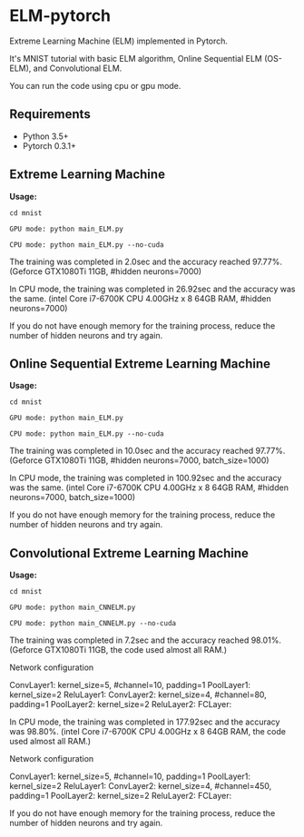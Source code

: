 # ELM-pytorch
Extreme Learning Machine (ELM) implemented in Pytorch.

It's MNIST tutorial with basic ELM algorithm, Online Sequential ELM (OS-ELM), and Convolutional ELM.

You can run the code using cpu or gpu mode.

## Requirements
* Python 3.5+
* Pytorch 0.3.1+

## Extreme Learning Machine

__Usage:__
```
cd mnist

GPU mode: python main_ELM.py

CPU mode: python main_ELM.py --no-cuda
```
The training was completed in 2.0sec and the accuracy reached 97.77%.
(Geforce GTX1080Ti 11GB, #hidden neurons=7000)

In CPU mode, the training was completed in 26.92sec and the accuracy was the same.
(intel Core i7-6700K CPU 4.00GHz x 8 64GB RAM, #hidden neurons=7000)

If you do not have enough memory for the training process, reduce the number of hidden neurons and try again.

## Online Sequential Extreme Learning Machine

__Usage:__
```
cd mnist

GPU mode: python main_ELM.py

CPU mode: python main_ELM.py --no-cuda
```
The training was completed in 10.0sec and the accuracy reached 97.77%.
(Geforce GTX1080Ti 11GB, #hidden neurons=7000, batch_size=1000)

In CPU mode, the training was completed in 100.92sec and the accuracy was the same.
(intel Core i7-6700K CPU 4.00GHz x 8 64GB RAM, #hidden neurons=7000, batch_size=1000)

If you do not have enough memory for the training process, reduce the number of hidden neurons and try again.

## Convolutional Extreme Learning Machine

__Usage:__
```
cd mnist

GPU mode: python main_CNNELM.py

CPU mode: python main_CNNELM.py --no-cuda
```
The training was completed in 7.2sec and the accuracy reached 98.01%.
(Geforce GTX1080Ti 11GB, the code used almost all RAM.)

Network configuration

ConvLayer1: kernel_size=5, #channel=10, padding=1
PoolLayer1: kernel_size=2
ReluLayer1:
ConvLayer2: kernel_size=4, #channel=80, padding=1
PoolLayer2: kernel_size=2
ReluLayer2:
FCLayer:

In CPU mode, the training was completed in 177.92sec and the accuracy was 98.80%.
(intel Core i7-6700K CPU 4.00GHz x 8 64GB RAM, the code used almost all RAM.)

Network configuration

ConvLayer1: kernel_size=5, #channel=10, padding=1
PoolLayer1: kernel_size=2
ReluLayer1:
ConvLayer2: kernel_size=4, #channel=450, padding=1
PoolLayer2: kernel_size=2
ReluLayer2:
FCLayer:

If you do not have enough memory for the training process, reduce the number of hidden neurons and try again.



